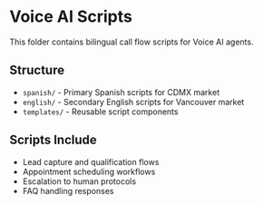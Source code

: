 # Voice AI Scripts

  This folder contains bilingual call flow scripts for Voice AI agents.

  ## Structure
  - `spanish/` - Primary Spanish scripts for CDMX market
  - `english/` - Secondary English scripts for Vancouver market
  - `templates/` - Reusable script components

  ## Scripts Include
  - Lead capture and qualification flows
  - Appointment scheduling workflows
  - Escalation to human protocols
  - FAQ handling responses

